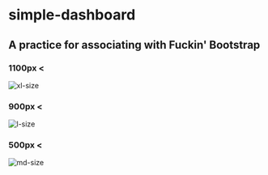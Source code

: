 # simple-dashboard
## A practice for associating with Fuckin' Bootstrap

### 1100px <
![xl-size](http://s9.picofile.com/file/8352107176/2019_02_10_13_54_31.png)

### 900px <
![l-size](http://s8.picofile.com/file/8352107118/2019_02_10_13_54_55.png)

### 500px <
![md-size](http://s9.picofile.com/file/8352107076/2019_02_10_13_55_21.png)
